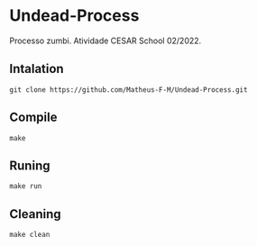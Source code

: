 # Undead-Process
Processo zumbi. Atividade CESAR School 02/2022.

## Intalation
```git clone https://github.com/Matheus-F-M/Undead-Process.git```

## Compile
``` make ```

## Runing
``` make run ```

## Cleaning
``` make clean ```
